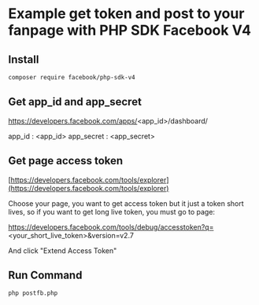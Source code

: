 # Example get token and post to your fanpage with PHP SDK Facebook V4 

## Install 
```sh
composer require facebook/php-sdk-v4
```

## Get app_id and app_secret

https://developers.facebook.com/apps/<app_id>/dashboard/

app_id     : <app_id>
app_secret : <app_secret>

## Get page access token

[https://developers.facebook.com/tools/explorer](https://developers.facebook.com/tools/explorer)

Choose your page, you want to get access token but it just a token short lives, so if you want to get long live token, you must go to page: 

https://developers.facebook.com/tools/debug/accesstoken?q=<your_short_live_token>&version=v2.7

And click "Extend Access Token"

## Run Command

```sh
php postfb.php
```

